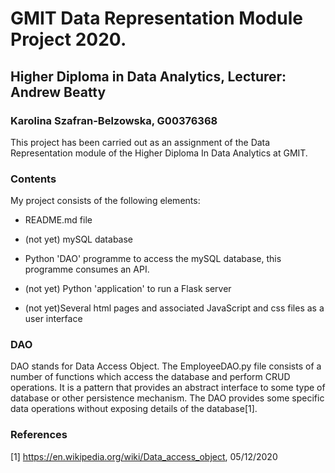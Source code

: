 # GMIT Data Representation Module Project 2020.
## Higher Diploma in Data Analytics, Lecturer: Andrew Beatty
### Karolina Szafran-Belzowska, G00376368

This project has been carried out as an assignment of the Data Representation module of the Higher Diploma In Data Analytics at GMIT.

### Contents
My project consists of the following elements:

- README.md file

- (not yet) mySQL database
- Python 'DAO' programme to access the mySQL database, this programme consumes an API.
- (not yet) Python 'application' to run a Flask server
- (not yet)Several html pages and associated JavaScript and css files as a user interface



### DAO
DAO stands for Data Access Object. The EmployeeDAO.py file consists of a number of functions which access the database and perform CRUD operations. 
It is a pattern that provides an abstract interface to some type of database or other persistence mechanism. The DAO provides some specific data operations without exposing details of the database[1].







### References
[1] https://en.wikipedia.org/wiki/Data_access_object, 05/12/2020

